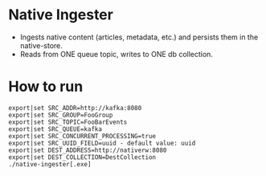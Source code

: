 # Native Ingester
* Ingests native content (articles, metadata, etc.) and persists them in the native-store.
* Reads from ONE queue topic, writes to ONE db collection.
# How to run

```
export|set SRC_ADDR=http://kafka:8080
export|set SRC_GROUP=FooGroup
export|set SRC_TOPIC=FooBarEvents
export|set SRC_QUEUE=kafka
export|set SRC_CONCURRENT_PROCESSING=true
export|set SRC_UUID_FIELD=uuid - default value: uuid
export|set DEST_ADDRESS=http://nativerw:8080
export|set DEST_COLLECTION=DestCollection
./native-ingester[.exe]
```
